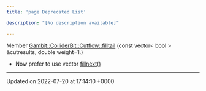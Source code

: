 ```yaml
---
title: 'page Deprecated List'

description: "[No description available]"

---
```












Member [Gambit::ColliderBit::Cutflow::filltail](/documentation/code/classes/structgambit_1_1colliderbit_1_1cutflow/#function-filltail)  (const vector< bool > &cutresults, double weight=1.)

* Now prefer to use vector [fillnext()](/documentation/code/classes/structgambit_1_1colliderbit_1_1cutflow/#function-fillnext)

-------------------------------

Updated on 2022-07-20 at 17:14:10 +0000
